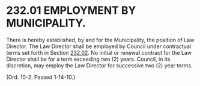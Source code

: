 232.01 EMPLOYMENT BY MUNICIPALITY.
==================================

There is hereby established, by and for the Municipality, the position
of Law Director. The Law Director shall be employed by Council under
contractual terms set forth in Section [232.02](176bf72f.html). No
initial or renewal contract for the Law Director shall be for a term
exceeding two (2) years. Council, in its discretion, may employ the Law
Director for successive two (2) year terms.

(Ord. 10-2. Passed 1-14-10.)
